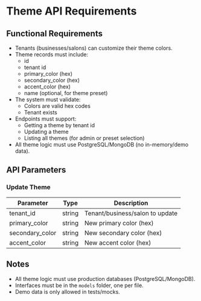# Theme API Requirements

## Functional Requirements

- Tenants (businesses/salons) can customize their theme colors.
- Theme records must include:
  - id
  - tenant id
  - primary_color (hex)
  - secondary_color (hex)
  - accent_color (hex)
  - name (optional, for theme preset)
- The system must validate:
  - Colors are valid hex codes
  - Tenant exists
- Endpoints must support:
  - Getting a theme by tenant id
  - Updating a theme
  - Listing all themes (for admin or preset selection)
- All theme logic must use PostgreSQL/MongoDB (no in-memory/demo data).

## API Parameters

### Update Theme

| Parameter       | Type   | Description                     |
| --------------- | ------ | ------------------------------- |
| tenant_id       | string | Tenant/business/salon to update |
| primary_color   | string | New primary color (hex)         |
| secondary_color | string | New secondary color (hex)       |
| accent_color    | string | New accent color (hex)          |

## Notes

- All theme logic must use production databases (PostgreSQL/MongoDB).
- Interfaces must be in the `models` folder, one per file.
- Demo data is only allowed in tests/mocks.
